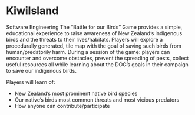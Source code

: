 # KiwiIsland
Software Engineering
The “Battle for our Birds” Game provides a simple, educational experience to raise awareness of New Zealand’s indigenous birds and the threats to their lives/habitats.
Players will explore a procedurally generated, tile map with the goal of saving such birds from human/predatorily harm. During a session of the game: players can encounter and overcome obstacles, prevent the spreading of pests, collect useful resources all while learning about the DOC’s goals in their campaign to save our indigenous birds.

Players will learn of:
-	New Zealand’s most prominent native bird species
-	Our native’s birds most common threats and most vicious predators
-	How anyone can contribute/participate
